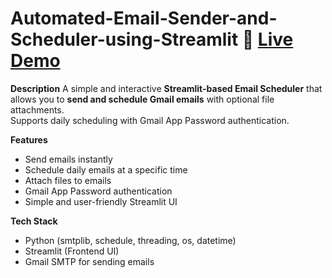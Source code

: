# Automated-Email-Sender-and-Scheduler-using-Streamlit 🔗 [Live Demo](https://automated-email-sender-and-scheduler-using-app.streamlit.app/)
 
**Description** 
A simple and interactive **Streamlit-based Email Scheduler** that allows you to **send and schedule Gmail emails** with optional file attachments.  
Supports daily scheduling with Gmail App Password authentication.

**Features**
- Send emails instantly  
- Schedule daily emails at a specific time  
- Attach files to emails  
- Gmail App Password authentication  
- Simple and user-friendly Streamlit UI  

**Tech Stack**
- Python (smtplib, schedule, threading, os, datetime)  
- Streamlit (Frontend UI)  
- Gmail SMTP for sending emails  

